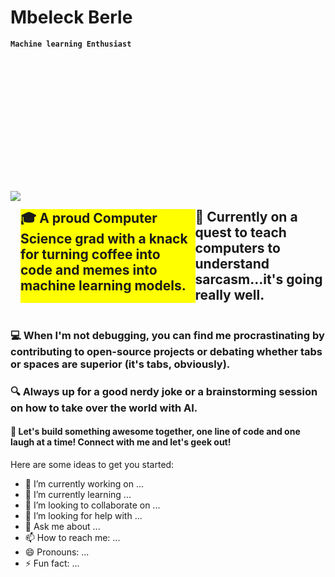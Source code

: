 # Mbeleck Berle
**`Machine learning Enthusiast`**

<p  style = "background-image: url('https://github.com/MbeleckBerle/MbeleckBerle/assets/91129216/115363e0-d60e-4ff6-8e52-10ec585c9718'); height: 200px; width: 300px">
<div style="display: flex; flex-direction: row">
  <img src="https://github.com/MbeleckBerle/MbeleckBerle/assets/91129216/37f020e1-c2bd-4144-a585-883510362032" />
  <h2 style="background-color: yellow">🎓 A proud Computer Science grad with a knack for turning coffee into code and memes into machine learning models.</h2>
<h2>🧠 Currently on a quest to teach computers to understand sarcasm...it's going really well.</h2>
</p>
  
</div>
<h3>💻 When I'm not debugging, you can find me procrastinating by contributing to open-source projects or debating whether tabs or spaces are superior (it's tabs, obviously).</h3>

<h3>🔍 Always up for a good nerdy joke or a brainstorming session on how to take over the world with AI.</h3>

<h4>🚀 Let's build something awesome together, one line of code and one laugh at a time! Connect with me and let's geek out!


</h4>






Here are some ideas to get you started:

- 🔭 I’m currently working on ...
- 🌱 I’m currently learning ...
- 👯 I’m looking to collaborate on ...
- 🤔 I’m looking for help with ...
- 💬 Ask me about ...
- 📫 How to reach me: ...
- 😄 Pronouns: ...
- ⚡ Fun fact: ...

